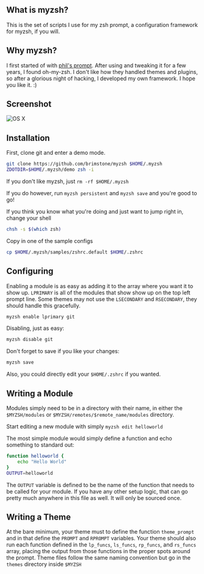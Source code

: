 ## What is myzsh?
This is the set of scripts I use for my zsh prompt, a configuration framework for myzsh, if you will.

## Why myzsh?
I first started of with [phil's prompt](http://aperiodic.net/phil/prompt/). After using and tweaking it for a few years, I found oh-my-zsh. I don't like how they handled themes and plugins, so after a glorious night of hacking, I developed my own framework. I hope you like it. :)

## Screenshot
![OS X](http://brimstone.github.io/myzsh/screenshot.1.osx.png)

## Installation
First, clone git and enter a demo mode.
````bash
git clone https://github.com/brimstone/myzsh $HOME/.myzsh
ZDOTDIR=$HOME/.myzsh/demo zsh -i
````
If you don't like myzsh, just `rm -rf $HOME/.myzsh`

If you do however, run `myzsh persistent` and `myzsh save` and you're good to go!

If you think you know what you're doing and just want to jump right in, change your shell
````bash
chsh -s $(which zsh)
````
Copy in one of the sample configs
````bash
cp $HOME/.myzsh/samples/zshrc.default $HOME/.zshrc
````

## Configuring
Enabling a module is as easy as adding it to the array where you want it to show up. `LPRIMARY` is all of the modules that show show up on the top left prompt line. Some themes may not use the `LSECONDARY` and `RSECONDARY`, they should handle this gracefully.
````bash
myzsh enable lprimary git
````

Disabling, just as easy:
````bash
myzsh disable git
````

Don't forget to save if you like your changes:
````bash
myzsh save
````

Also, you could directly edit your `$HOME/.zshrc` if you wanted.

## Writing a Module
Modules simply need to be in a directory with their name, in either the `$MYZSH/modules` or `$MYZSH/remotes/$remote_name/modules` directory.

Start editing a new module with simply `myzsh edit helloworld`

The most simple module would simply define a function and echo something to standard out:
````bash
function helloworld {
	echo "Hello World"
}
OUTPUT=helloworld
````
The `OUTPUT` variable is defined to be the name of the function that needs to be called for your module. If you have any other setup logic, that can go pretty much anywhere in this file as well. It will only be sourced once.

## Writing a Theme
At the bare minimum, your theme must to define the function `theme_prompt` and in that define the `PROMPT` and `RPROMPT` variables. Your theme should also run each function defined in the `lp_funcs`, `ls_funcs`, `rp_funcs`, and `rs_funcs` array, placing the output from those functions in the proper spots around the prompt. Theme files follow the same naming convention but go in the `themes` directory inside `$MYZSH`
